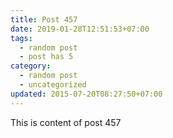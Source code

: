 ```yaml
---
title: Post 457
date: 2019-01-28T12:51:53+07:00
tags:
  - random post
  - post has 5
category:
  - random post
  - uncategorized
updated: 2015-07-20T08:27:50+07:00
---
```

This is content of post 457